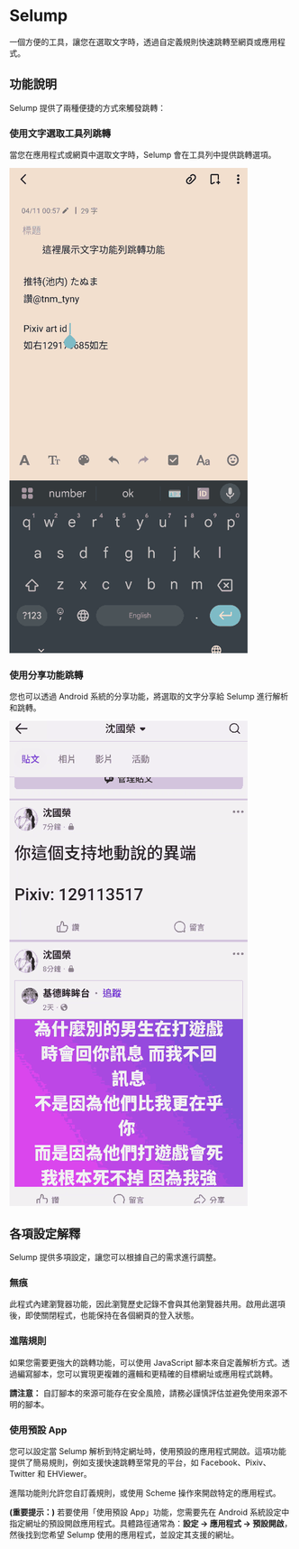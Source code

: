 # Selump

一個方便的工具，讓您在選取文字時，透過自定義規則快速跳轉至網頁或應用程式。

## 功能說明

Selump 提供了兩種便捷的方式來觸發跳轉：

### 使用文字選取工具列跳轉

當您在應用程式或網頁中選取文字時，Selump 會在工具列中提供跳轉選項。

![使用文字選取工具列跳轉](https://github.com/colong55/colong55.github.io/blob/main/selump/%E4%BD%BF%E7%94%A8%E5%8A%9F%E8%83%BD%E5%88%97%E8%B7%B3%E8%BD%89.gif)

### 使用分享功能跳轉

您也可以透過 Android 系統的分享功能，將選取的文字分享給 Selump 進行解析和跳轉。

![使用分享功能跳轉](https://github.com/colong55/colong55.github.io/blob/main/selump/%E4%BD%BF%E7%94%A8%E5%88%86%E4%BA%AB%E8%B7%B3%E8%BD%89.gif)

## 各項設定解釋

Selump 提供多項設定，讓您可以根據自己的需求進行調整。

### 無痕

此程式內建瀏覽器功能，因此瀏覽歷史記錄不會與其他瀏覽器共用。啟用此選項後，即使關閉程式，也能保持在各個網頁的登入狀態。

### 進階規則

如果您需要更強大的跳轉功能，可以使用 JavaScript 腳本來自定義解析方式。透過編寫腳本，您可以實現更複雜的邏輯和更精確的目標網址或應用程式跳轉。

**請注意：** 自訂腳本的來源可能存在安全風險，請務必謹慎評估並避免使用來源不明的腳本。

### 使用預設 App

您可以設定當 Selump 解析到特定網址時，使用預設的應用程式開啟。這項功能提供了簡易規則，例如支援快速跳轉至常見的平台，如 Facebook、Pixiv、Twitter 和 EHViewer。

進階功能則允許您自訂義規則，或使用 Scheme 操作來開啟特定的應用程式。

**(重要提示：)** 若要使用「使用預設 App」功能，您需要先在 Android 系統設定中指定網址的預設開啟應用程式。具體路徑通常為：**設定 -> 應用程式 -> 預設開啟**，然後找到您希望 Selump 使用的應用程式，並設定其支援的網址。

